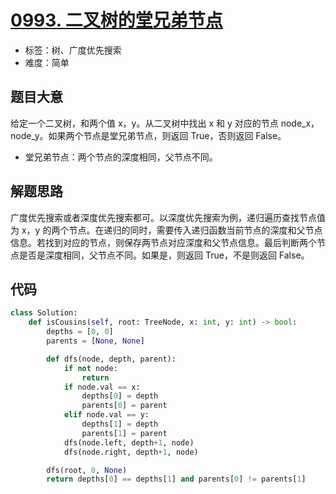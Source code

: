 # [0993. 二叉树的堂兄弟节点](https://leetcode-cn.com/problems/cousins-in-binary-tree/)

- 标签：树、广度优先搜索
- 难度：简单

## 题目大意

给定一个二叉树，和两个值 x，y。从二叉树中找出 x 和 y 对应的节点 node_x，node_y。如果两个节点是堂兄弟节点，则返回 True，否则返回 False。

- 堂兄弟节点：两个节点的深度相同，父节点不同。

## 解题思路

广度优先搜索或者深度优先搜索都可。以深度优先搜索为例，递归遍历查找节点值为 x，y 的两个节点。在递归的同时，需要传入递归函数当前节点的深度和父节点信息。若找到对应的节点，则保存两节点对应深度和父节点信息。最后判断两个节点是否是深度相同，父节点不同。如果是，则返回 True，不是则返回 False。

## 代码

```Python
class Solution:
    def isCousins(self, root: TreeNode, x: int, y: int) -> bool:
        depths = [0, 0]
        parents = [None, None]

        def dfs(node, depth, parent):
            if not node:
                return
            if node.val == x:
                depths[0] = depth
                parents[0] = parent
            elif node.val == y:
                depths[1] = depth
                parents[1] = parent
            dfs(node.left, depth+1, node)
            dfs(node.right, depth+1, node)

        dfs(root, 0, None)
        return depths[0] == depths[1] and parents[0] != parents[1]
```

